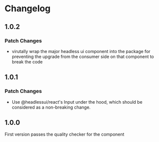 # Changelog

## 1.0.2

### Patch Changes

- virutally wrap the major headless ui component into the package for preventing the upgrade from the consumer side on that component to break the code

## 1.0.1

### Patch Changes

- Use @headlessui/react's Input under the hood,
  which should be considered as a non-breaking change.

## 1.0.0

First version passes the quality checker for the component
